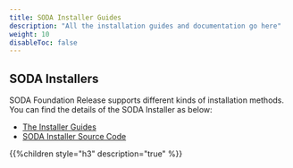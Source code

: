 ```yaml
---
title: SODA Installer Guides
description: "All the installation guides and documentation go here"
weight: 10
disableToc: false
---
```

## SODA Installers

SODA Foundation Release supports different kinds of installation methods. 
You can find the details of the SODA Installer as below:

 - [The Installer Guides](https://docs.sodafoundation.io/soda-gettingstarted/installation/)
 - [SODA Installer Source Code](https://github.com/sodafoundation/installer)

{{%children style="h3" description="true" %}}  

